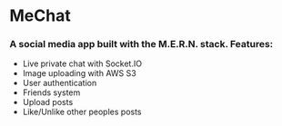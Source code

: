 # MeChat
### A social media app built with the M.E.R.N. stack. Features:
* Live private chat with Socket.IO
* Image uploading with AWS S3
* User authentication
* Friends system
* Upload posts
* Like/Unlike other peoples posts
